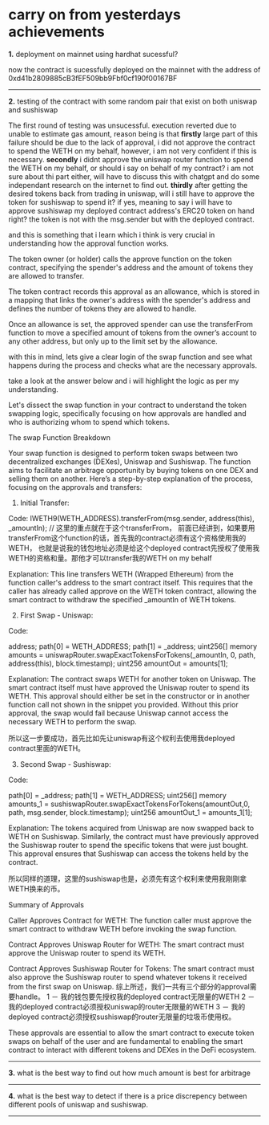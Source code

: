 # carry on from yesterdays achievements


__1.__ deployment on mainnet using hardhat sucessful?


now the contract is sucessfully deployed on the mainnet with the address of 0xd41b2809885cB3fEF509bb9Fbf0cf190f00167BF


---------------------------------------------------------------------------------------------------------------------


__2.__ testing of the contract with some random pair that exist on both uniswap and sushiswap

The first round of testing was unsucessful. execution reverted due to unable to estimate gas amount, reason being is that
__firstly__ large part of this failure should be due to the lack of approval, 
i did not approve the contract to spend the WETH on my behalf, however, i am not very confident if this is necessary.
__secondly__ i didnt approve the uniswap router function to spend the WETH on my behalf, or should i say on behalf of my contract? i am not sure about thi part either, will have to discuss this with chatgpt and do some independant research on the internet to find out. 
__thirdly__ after getting the desired tokens back from trading in uniswap, will i still have to approve the token for sushiswap to spend it? if yes, meaning to say i will have to approve sushiswap my deployed contract address's ERC20 token on hand right? the token is not with the msg.sender but with the deployed contract. 
 


and this is something that i learn which i think is very crucial in understanding how the approval function works.

The token owner (or holder) calls the approve function on the token contract, specifying the spender's address and the amount of tokens they are allowed to transfer.

The token contract records this approval as an allowance, which is stored in a mapping that links the owner's address with the spender's address and defines the number of tokens they are allowed to handle.

Once an allowance is set, the approved spender can use the transferFrom function to move a specified amount of tokens from the owner’s account to any other address, but only up to the limit set by the allowance.


with this in mind, lets give a clear login of the swap function and see what happens during the process and checks what are the necessary approvals.


take a look at the answer below and i will highlight the logic as per my understanding. 


Let's dissect the swap function in your contract to understand the token swapping logic, specifically focusing on how approvals are handled and who is authorizing whom to spend which tokens.

The swap Function Breakdown

Your swap function is designed to perform token swaps between two decentralized exchanges (DEXes), Uniswap and Sushiswap. The function aims to facilitate an arbitrage opportunity by buying tokens on one DEX and selling them on another. Here’s a step-by-step explanation of the process, focusing on the approvals and transfers:

1. Initial Transfer:

Code: IWETH9(WETH_ADDRESS).transferFrom(msg.sender, address(this), _amountIn); // 这里的重点就在于这个transferFrom， 前面已经讲到，如果要用transferFrom这个function的话，首先我的contract必须有这个资格使用我的WETH， 也就是说我的钱包地址必须是给这个deployed contract先授权了使用我WETH的资格和量。那他才可以transfer我的WETH on my behalf

Explanation: This line transfers WETH (Wrapped Ethereum) from the function caller's address to the smart contract itself. This requires that the caller has already called approve on the WETH token contract, allowing the smart contract to withdraw the specified _amountIn of WETH tokens.



2. First Swap - Uniswap:

Code:

address;
path[0] = WETH_ADDRESS;
path[1] = _address;
uint256[] memory amounts = uniswapRouter.swapExactTokensForTokens(_amountIn, 0, path, address(this), block.timestamp);
uint256 amountOut = amounts[1];

Explanation: The contract swaps WETH for another token on Uniswap. The smart contract itself must have approved the Uniswap router to spend its WETH. This approval should either be set in the constructor or in another function call not shown in the snippet you provided. Without this prior approval, the swap would fail because Uniswap cannot access the necessary WETH to perform the swap.

所以这一步要成功，首先比如先让uniswap有这个权利去使用我deployed contract里面的WETH。

3. Second Swap - Sushiswap:

Code:

path[0] = _address;
path[1] = WETH_ADDRESS;
uint256[] memory amounts_1 = sushiswapRouter.swapExactTokensForTokens(amountOut,0, path, msg.sender, block.timestamp);
uint256 amountOut_1 = amounts_1[1];

Explanation: The tokens acquired from Uniswap are now swapped back to WETH on Sushiswap. Similarly, the contract must have previously approved the Sushiswap router to spend the specific tokens that were just bought. This approval ensures that Sushiswap can access the tokens held by the contract.

所以同样的道理，这里的sushiswap也是，必须先有这个权利来使用我刚刚拿WETH换来的币。




Summary of Approvals

Caller Approves Contract for WETH: The function caller must approve the smart contract to withdraw WETH before invoking the swap function.

Contract Approves Uniswap Router for WETH: The smart contract must approve the Uniswap router to spend its WETH.

Contract Approves Sushiswap Router for Tokens: The smart contract must also approve the Sushiswap router to spend whatever tokens it received from the first swap on Uniswap.
综上所述，我们一共有三个部分的approval需要handle。
1 － 我的钱包要先授权我的deployed contract无限量的WETH
2 － 我的deployed contract必须授权uniswap的router无限量的WETH
3 － 我的deployed contract必须授权sushiswap的router无限量的垃圾币使用权。

These approvals are essential to allow the smart contract to execute token swaps on behalf of the user and are fundamental to enabling the smart contract to interact with different tokens and DEXes in the DeFi ecosystem.



---------------------------------------------------------------------------------------------------------------------



__3.__ what is the best way to find out how much amount is best for arbitrage


---------------------------------------------------------------------------------------------------------------------


__4.__ what is the best way to detect if there is a price discrepency between different pools of uniswap and sushiswap.


---------------------------------------------------------------------------------------------------------------------

